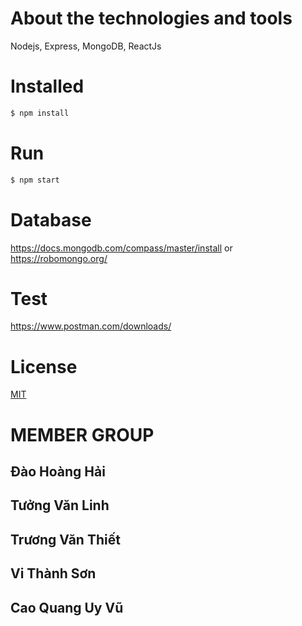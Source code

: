 # About the technologies and tools

Nodejs, Express, MongoDB, ReactJs

# Installed

```bash
$ npm install
```

# Run

```bash
$ npm start
```

# Database

https://docs.mongodb.com/compass/master/install
or
https://robomongo.org/

# Test

https://www.postman.com/downloads/

# License

[MIT](https://choosealicense.com/licenses/mit/)

# MEMBER GROUP

## Đào Hoàng Hải
## Tưởng Văn Linh
## Trương Văn Thiết
## Vi Thành Sơn
## Cao Quang Uy Vũ

